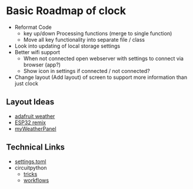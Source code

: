 # Basic Roadmap of clock

  * Reformat Code
    * key up/down Processing functions (merge to single function)
    * Move all key functionality into separate file / class
  * Look into updating of local storage settings
  * Better wifi support
    * When not connected open webserver with settings to connect via browser (app?)
    * Show icon in settings if connected / not connected?
  * Change layout (Add layout) of screen to support more information than just clock


## Layout Ideas
 * [adafruit weather](https://learn.adafruit.com/weather-display-matrix?view=all)
 * [ESP32 remix](https://github.com/lmirel/MorphingClockRemix)
 * [myWeatherPanel](https://github.com/yaturner/myWeatherPanel)


## Technical Links
  * [settings.toml](https://learn.adafruit.com/pico-w-wifi-with-circuitpython/create-your-settings-toml-file)
  * circuitpython
    * [tricks](https://github.com/todbot/circuitpython-tricks)
    * [workflows](https://docs.circuitpython.org/en/latest/docs/workflows.html)
    
